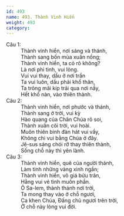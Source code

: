 ```yaml
---
id: 493
name: 493. Thành Vinh Hiển
weight: 493
category: 
---
```

<dl><dt>Câu 1:</dt><dd data-verse="1">Thành vinh hiển, nơi sáng và thánh, <br/>Thành sang bốn mùa xuân nồng; <br/>Thành vinh hiển, ta có rõ không? <br/>Là nơi phỉ tình, vui lòng. <br/>Vui vui thay, dầu ở nơi trần <br/>Ta vui luôn, dầu phải khổ thân, <br/>Ta trông mãi kíp trải qua nơi nầy, <br/>Hết khổ nàn, vào thiên thành. </dd><dt>Câu 2:</dt><dd data-verse="2">Thành vinh hiển, nơi phước và thánh, <br/>Thành sang ở trời, vui kỳ <br/>Hào quang của Chân Chúa rõ soi, <br/>Thành xuân cõi trời, vui hoài. <br/>Muôn thiên binh đàn hát vui vầy, <br/>Không chi vui bằng Chúa ở đây. <br/>Jê-sus sáng chói rỡ thay thiên thành, <br/>Sống chỗ này thì yên lành. </dd><dt>Câu 3:</dt><dd data-verse="3"> Thành vinh hiển, quê của người thánh, <br/>Làm tinh những vàng xinh ngần; <br/>Thành vinh hiển, vô giá bửu trân, <br/>Hằng vui vẻ tình muôn phần. <br/>Ô Sa-lem, thành thánh nơi trời, <br/>Ta mong thay vào ở chỗ ngươi, <br/>Ca khen Chúa, Đấng chủ ngươi trên trời, <br/>Ở chỗ này lòng vui đời. </dd></dl>
